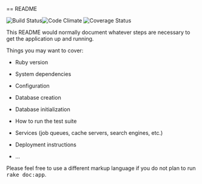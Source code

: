 == README

![Build Status](https://codeship.com/projects/c09887b0-04b6-0133-8447-52ca95efad4a/status?branch=master)![Code Climate](https://codeclimate.com/github/thomascchen/together.png) ![Coverage Status](https://coveralls.io/repos/thomascchen/together/badge.png)

This README would normally document whatever steps are necessary to get the
application up and running.

Things you may want to cover:

* Ruby version

* System dependencies

* Configuration

* Database creation

* Database initialization

* How to run the test suite

* Services (job queues, cache servers, search engines, etc.)

* Deployment instructions

* ...


Please feel free to use a different markup language if you do not plan to run
<tt>rake doc:app</tt>.
